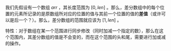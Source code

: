 我们先假设有一个数组 $arr$ ，其长度范围为 $[0,len]$ 。那么，差分数组中的每个位置的元素所记录的是原数组所对应的位置的值与其前一个位置的值的**差值**（或许可以是后一个？）。那么，差分数组的范围就应该为 $[1,len]$ 。

特性：对于数组在某一个范围进行同步修改（同时加减一个指定的数），那么在这个范围内，其差分数组的值是不会变的，而在这个范围的头和尾，需要进行加或减的操作。